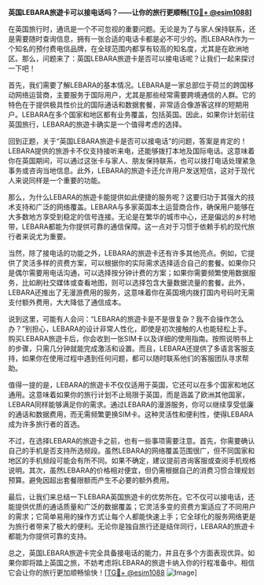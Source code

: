 **英国LEBARA旅遊卡可以接电话吗？——让你的旅行更顺畅[[TG💪+ @esim1088](https://t.me/s/esim1088)]**

在英国旅行时，通讯是一个不可忽视的重要问题。无论是为了与家人保持联系，还是需要随时查询信息，拥有一张合适的电话卡都是必不可少的。而LEBARA作为一个知名的预付费电信品牌，在全球范围内都享有较高的知名度，尤其是在欧洲地区。那么，问题来了：英国LEBARA旅遊卡是否可以接电话呢？让我们一起来探讨一下吧！

首先，我们需要了解LEBARA的基本情况。LEBARA是一家总部位于荷兰的跨国移动网络运营商，主要服务于国际用户，尤其是那些经常需要跨境通信的人群。它的特色在于提供极具性价比的国际通话和数据套餐，非常适合像游客这样的短期用户。LEBARA在多个国家和地区都有业务覆盖，包括英国。因此，如果你计划前往英国旅行，LEBARA的旅遊卡确实是一个值得考虑的选择。

回到正题，关于“英国LEBARA旅遊卡是否可以接电话”的问题，答案是肯定的！LEBARA提供的旅游卡不仅支持接听来电，还能够拨打本地及国际电话。这意味着你在英国期间，可以通过这张卡与家人、朋友保持联系，也可以拨打电话处理紧急事务或咨询当地信息。此外，LEBARA的旅遊卡还允许用户发送短信，这对于现代人来说同样是一个重要的功能。

那么，为什么LEBARA的旅遊卡能提供如此便捷的服务呢？这要归功于其强大的技术支持和广泛的网络覆盖。LEBARA与多家英国本土运营商合作，确保用户能够在大多数地方享受到稳定的信号连接。无论是在繁华的城市中心，还是偏远的乡村地带，LEBARA都能为你提供可靠的通信保障。这一点对于习惯于依赖手机的现代旅行者来说尤为重要。

当然，除了接电话的功能之外，LEBARA的旅遊卡还有许多其他亮点。例如，它提供了灵活多样的资费方案，可以根据你的实际需求选择适合自己的套餐。如果你只是偶尔需要用电话沟通，可以选择按分钟计费的方案；如果你需要频繁使用数据服务，比如刷社交媒体或查看地图，则可以选择包含大量数据流量的套餐。此外，LEBARA还推出了无漫游费用的服务，这意味着你在英国境内拨打国内号码时无需支付额外费用，大大降低了通信成本。

说到这里，可能有人会问：“LEBARA的旅遊卡是不是很复杂？我不会操作怎么办？”别担心，LEBARA的设计非常人性化，即使是初次接触的人也能轻松上手。购买LEBARA旅遊卡后，你会收到一张SIM卡以及详细的使用指南。按照说明书上的步骤，只需几分钟就能完成激活和设置。而且，LEBARA还提供了多语言客服支持，如果你在使用过程中遇到任何问题，都可以随时联系他们的客服团队寻求帮助。

值得一提的是，LEBARA的旅遊卡不仅仅适用于英国，它还可以在多个国家和地区通用。这意味着如果你的旅行计划不止局限于英国，而是涵盖了欧洲其他国家，LEBARA同样能够满足你的需求。通过LEBARA的漫游服务，你可以继续享受低廉的通话和数据费用，而无需频繁更换SIM卡。这种灵活性和便利性，使得LEBARA成为许多旅行者的首选。

不过，在选择LEBARA的旅遊卡之前，也有一些事项需要注意。首先，你需要确认自己的手机是否支持所选频段。虽然LEBARA的网络覆盖范围很广，但不同国家和地区的手机频段可能会有所不同。如果不确定，建议提前咨询客服或查阅手机规格说明。其次，虽然LEBARA的价格相对便宜，但仍需根据自己的消费习惯合理规划预算。避免因超出套餐限额而产生不必要的额外费用。

最后，让我们来总结一下LEBARA英国旅遊卡的优势所在。它不仅可以接电话，还能提供优质的通话质量和广泛的数据覆盖；它灵活多变的资费方案适应了不同用户的需求；它简单易用的操作方式让每个人都能快速上手；它全球化的服务网络更是为旅行者带来了极大的便利。无论你是独自旅行还是结伴同行，LEBARA的旅遊卡都能为你提供可靠的支持。

总之，英国LEBARA旅遊卡完全具备接电话的能力，并且在多个方面表现优异。如果你即将踏上英国之旅，不妨考虑将LEBARA的旅遊卡纳入你的行程准备中。相信它会让你的旅行更加顺畅愉快！[[TG💪+ @esim1088](https://t.me/s/esim1088) ![Image](https://i.postimg.cc/4NQfJmqS/Snipaste-2025-05-13-00-14-12.png)]